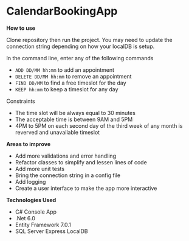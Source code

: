 # CalendarBookingApp

**How to use**

Clone repository then run the project. You may need to update the connection string depending on how your localDB is setup.

In the command line, enter any of the following commands
- `ADD DD/MM hh:mm` to add an appointment
- `DELETE DD/MM hh:mm` to remove an appointment
- `FIND DD/MM` to find a free timeslot for the day
- `KEEP hh:mm` to keep a timeslot for any day

Constraints

- The time slot will be always equal to 30 minutes
- The acceptable time is between 9AM and 5PM
- 4PM to 5PM on each second day of the third week of any month is reverved and unavailable timeslot



**Areas to improve**

- Add more validations and error handling
- Refactor classes to simplify and lessen lines of code
- Add more unit tests
- Bring the connection string in a config file
- Add logging
- Create a user interface to make the app more interactive


**Technologies Used**
- C# Console App
- .Net 6.0
- Entity Framework 7.0.1
- SQL Server Express LocalDB
